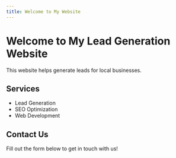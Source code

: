```yaml
---
title: Welcome to My Website
---
```

# Welcome to My Lead Generation Website

This website helps generate leads for local businesses. 

## Services
- Lead Generation
- SEO Optimization
- Web Development

## Contact Us
Fill out the form below to get in touch with us!

